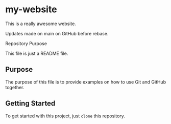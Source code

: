 # my-website

This is a really awesome website.

Updates made on main on GitHub before rebase.

 Repository Purpose

This file is just a README file.

## Purpose

The purpose of this file is to provide examples
on how to use Git and GitHub together.

## Getting Started

To get started with this project, just `clone` this repository.
